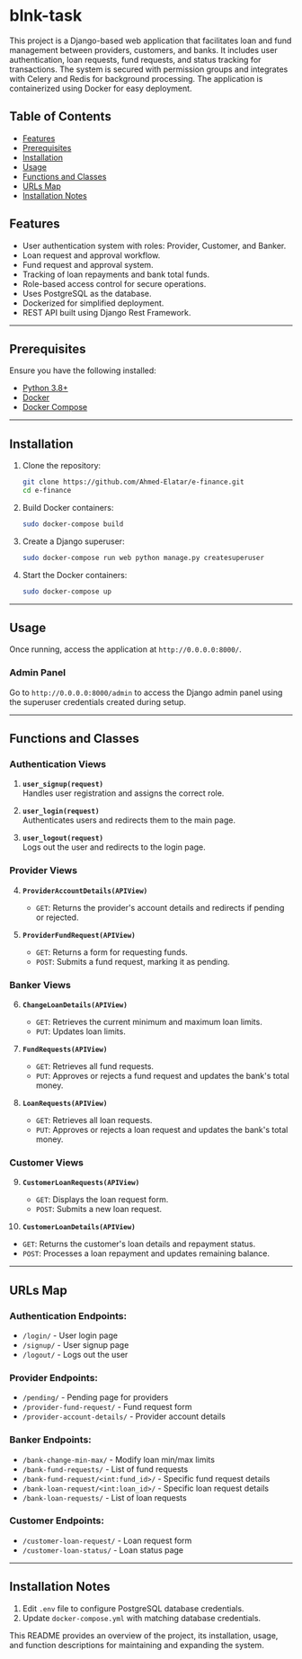 # blnk-task

This project is a Django-based web application that facilitates loan and fund management between providers, customers, and banks. It includes user authentication, loan requests, fund requests, and status tracking for transactions. The system is secured with permission groups and integrates with Celery and Redis for background processing. The application is containerized using Docker for easy deployment.

## Table of Contents
- [Features](#features)
- [Prerequisites](#prerequisites)
- [Installation](#installation)
- [Usage](#usage)
- [Functions and Classes](#functions-and-classes)
- [URLs Map](#urls-map)
- [Installation Notes](#installation-notes)

## Features
- User authentication system with roles: Provider, Customer, and Banker.
- Loan request and approval workflow.
- Fund request and approval system.
- Tracking of loan repayments and bank total funds.
- Role-based access control for secure operations.
- Uses PostgreSQL as the database.
- Dockerized for simplified deployment.
- REST API built using Django Rest Framework.

---

## Prerequisites
Ensure you have the following installed:
- [Python 3.8+](https://www.python.org/downloads)
- [Docker](https://www.docker.com/get-started/)
- [Docker Compose](https://docs.docker.com/compose/install/)

---

## Installation
1. Clone the repository:
    ```bash
    git clone https://github.com/Ahmed-Elatar/e-finance.git
    cd e-finance
    ```

2. Build Docker containers:
    ```bash
    sudo docker-compose build
    ```

3. Create a Django superuser:
    ```bash
    sudo docker-compose run web python manage.py createsuperuser
    ```

4. Start the Docker containers:
    ```bash
    sudo docker-compose up
    ```

---

## Usage
Once running, access the application at `http://0.0.0.0:8000/`.

### Admin Panel
Go to `http://0.0.0.0:8000/admin` to access the Django admin panel using the superuser credentials created during setup.

---

## Functions and Classes

### **Authentication Views**
1. **`user_signup(request)`**  
   Handles user registration and assigns the correct role.
   
2. **`user_login(request)`**  
   Authenticates users and redirects them to the main page.
   
3. **`user_logout(request)`**  
   Logs out the user and redirects to the login page.

### **Provider Views**
4. **`ProviderAccountDetails(APIView)`**  
   - `GET`: Returns the provider's account details and redirects if pending or rejected.

5. **`ProviderFundRequest(APIView)`**  
   - `GET`: Returns a form for requesting funds.
   - `POST`: Submits a fund request, marking it as pending.

### **Banker Views**
6. **`ChangeLoanDetails(APIView)`**  
   - `GET`: Retrieves the current minimum and maximum loan limits.
   - `PUT`: Updates loan limits.

7. **`FundRequests(APIView)`**  
   - `GET`: Retrieves all fund requests.
   - `PUT`: Approves or rejects a fund request and updates the bank's total money.

8. **`LoanRequests(APIView)`**  
   - `GET`: Retrieves all loan requests.
   - `PUT`: Approves or rejects a loan request and updates the bank's total money.

### **Customer Views**
9. **`CustomerLoanRequests(APIView)`**  
   - `GET`: Displays the loan request form.
   - `POST`: Submits a new loan request.

10. **`CustomerLoanDetails(APIView)`**  
   - `GET`: Returns the customer's loan details and repayment status.
   - `POST`: Processes a loan repayment and updates remaining balance.

---

## URLs Map

### Authentication Endpoints:
- `/login/` - User login page
- `/signup/` - User signup page
- `/logout/` - Logs out the user

### Provider Endpoints:
- `/pending/` - Pending page for providers
- `/provider-fund-request/` - Fund request form
- `/provider-account-details/` - Provider account details

### Banker Endpoints:
- `/bank-change-min-max/` - Modify loan min/max limits
- `/bank-fund-requests/` - List of fund requests
- `/bank-fund-request/<int:fund_id>/` - Specific fund request details
- `/bank-loan-request/<int:loan_id>/` - Specific loan request details
- `/bank-loan-requests/` - List of loan requests

### Customer Endpoints:
- `/customer-loan-request/` - Loan request form
- `/customer-loan-status/` - Loan status page

---

## Installation Notes
1. Edit `.env` file to configure PostgreSQL database credentials.
2. Update `docker-compose.yml` with matching database credentials.

This README provides an overview of the project, its installation, usage, and function descriptions for maintaining and expanding the system.

